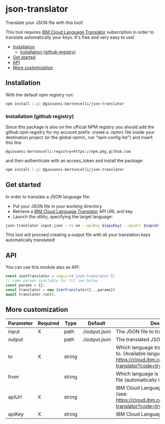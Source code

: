 # json-translator

Translate your JSON file with this tool!

This tool requires [IBM Cloud Language Translator](https://cloud.ibm.com/apidocs/language-translator?code=try#introduction) subscription in order to translate automatically your keys. It's free and very easy to use!

- [Installation](#installation)
  - [Installation (github registry)](#installation-github-registry)
- [Get started](#get-started)
- [API](#api)
- [More customization](#more-customization)

## Installation

With the default npm registry run:

```bash
npm install [-g] @giovanni-bertoncelli/json-translator
```

### Installation (github registry)

Since this package is also on the ufficial NPM registry you should add the github npm registry for my account prefix: create a .npmrc file inside your destination project (or the global npmrc, run "npm config list") and insert this line

```text
@giovanni-bertoncelli:registry=https://npm.pkg.github.com
```

and then authenticate with an access_token and install the package:

```bash
npm install [-g] @giovanni-bertoncelli/json-translator
```

## Get started

In order to translate a JSON language file:

- Put your JSON file in your working directory
- Retrieve a [IBM Cloud Language Translator](https://cloud.ibm.com/apidocs/language-translator?code=try#introduction) API URL and key
- Launch the utility, specifying the target language:

```bash
json-translator input.json --to en --apiKey ${apiKey} --apiUrl ${apiUrl}
```

This tool will proceed creating a output file with all your translation keys automatically translated!

## API

You can use this module also as API:

```javascript
const JsonTranslator = require('json-translator');
// same params available for CLI see below
const params = {};
const translator = new JsonTranslator({...params})
await translator.run();
```

## More customization

| Parameter | Required | Type   | Default       | Description                                                                                                                                 |
| --------- | -------- | ------ | ------------- | ------------------------------------------------------------------------------------------------------------------------------------------- |
| input     | X        | path   | ./output.json | The JSON file to translate                                                                                                                  |
| output    |          | path   | ./output.json | The translated JSON output                                                                                                                  |
| to        | X        | string |               | Which language translate the JSON input to. (Available languages: https://cloud.ibm.com/apidocs/language-translator?code=try#listlanguages) |
| from      |          | string |               | Which language is used in the input JSON file (automatically inferred if omitted)                                                           |
| apiUrl    | X        | string |               | IBM Cloud Language Translator API Url (see: https://cloud.ibm.com/apidocs/language-translator?code=try#service-endpoint)                    |
| apiKey    | X        | string |               | IBM Cloud Language Translator API Key                                                                                                       |